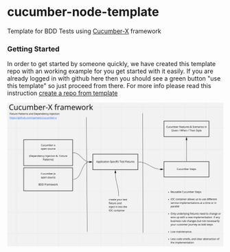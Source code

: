 # cucumber-node-template
Template for BDD Tests using [Cucumber-X](https://github.com/qamatic/cucumber-x) framework 
 
### Getting Started

In order to get started by someone quickly, we have created this template repo with an working example for you get started with it easily. If you are already logged in with github here then you should see a green button "use this template" so just proceed from there. For more info please read this instruction  [create a repo from template](https://help.github.com/en/articles/creating-a-repository-from-a-template)



![arch](https://github.com/qamatic/cucumber-x/blob/master/docs/cucumber-x.png) 
